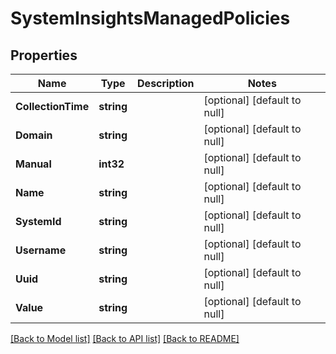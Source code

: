 # SystemInsightsManagedPolicies

## Properties
Name | Type | Description | Notes
------------ | ------------- | ------------- | -------------
**CollectionTime** | **string** |  | [optional] [default to null]
**Domain** | **string** |  | [optional] [default to null]
**Manual** | **int32** |  | [optional] [default to null]
**Name** | **string** |  | [optional] [default to null]
**SystemId** | **string** |  | [optional] [default to null]
**Username** | **string** |  | [optional] [default to null]
**Uuid** | **string** |  | [optional] [default to null]
**Value** | **string** |  | [optional] [default to null]

[[Back to Model list]](../README.md#documentation-for-models) [[Back to API list]](../README.md#documentation-for-api-endpoints) [[Back to README]](../README.md)


